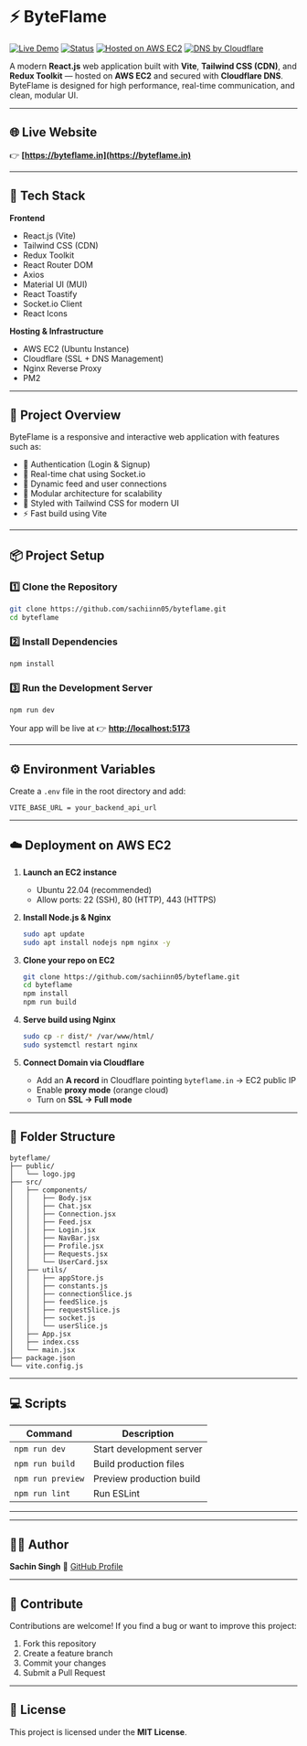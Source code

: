 # ⚡ ByteFlame

[![Live Demo](https://img.shields.io/badge/Live-Demo-brightgreen?style=for-the-badge\&logo=google-chrome)](https://byteflame.in)
[![Status](https://img.shields.io/website?url=https%3A%2F%2Fbyteflame.in\&up_message=Online\&down_message=Offline\&style=for-the-badge\&logo=amazon-aws)](https://byteflame.in)
[![Hosted on AWS EC2](https://img.shields.io/badge/Hosted%20on-AWS%20EC2-orange?style=for-the-badge\&logo=amazon-ec2)](https://aws.amazon.com/ec2/)
[![DNS by Cloudflare](https://img.shields.io/badge/DNS-Cloudflare-f38020?style=for-the-badge\&logo=cloudflare)](https://www.cloudflare.com/)

A modern **React.js** web application built with **Vite**, **Tailwind CSS (CDN)**, and **Redux Toolkit** — hosted on **AWS EC2** and secured with **Cloudflare DNS**.
ByteFlame is designed for high performance, real-time communication, and clean, modular UI.

---

## 🌐 Live Website

👉 **[https://byteflame.in](https://byteflame.in)**

---

## 🚀 Tech Stack

**Frontend**

* React.js (Vite)
* Tailwind CSS (CDN)
* Redux Toolkit
* React Router DOM
* Axios
* Material UI (MUI)
* React Toastify
* Socket.io Client
* React Icons

**Hosting & Infrastructure**

* AWS EC2 (Ubuntu Instance)
* Cloudflare (SSL + DNS Management)
* Nginx Reverse Proxy 
* PM2 

---

## 🧠 Project Overview

ByteFlame is a responsive and interactive web application with features such as:

* 🔐 Authentication (Login & Signup)
* 💬 Real-time chat using Socket.io
* 🧾 Dynamic feed and user connections
* 🧩 Modular architecture for scalability
* 🌙 Styled with Tailwind CSS for modern UI
* ⚡ Fast build using Vite

---

## 📦 Project Setup

### 1️⃣ Clone the Repository

```bash
git clone https://github.com/sachiinn05/byteflame.git
cd byteflame
```

### 2️⃣ Install Dependencies

```bash
npm install
```

### 3️⃣ Run the Development Server

```bash
npm run dev
```

Your app will be live at
👉 **[http://localhost:5173](http://localhost:5173)**

---

## ⚙️ Environment Variables

Create a `.env` file in the root directory and add:

```
VITE_BASE_URL = your_backend_api_url
```

---

## ☁️ Deployment on AWS EC2

1. **Launch an EC2 instance**

   * Ubuntu 22.04 (recommended)
   * Allow ports: 22 (SSH), 80 (HTTP), 443 (HTTPS)

2. **Install Node.js & Nginx**

   ```bash
   sudo apt update
   sudo apt install nodejs npm nginx -y
   ```

3. **Clone your repo on EC2**

   ```bash
   git clone https://github.com/sachiinn05/byteflame.git
   cd byteflame
   npm install
   npm run build
   ```

4. **Serve build using Nginx**

   ```bash
   sudo cp -r dist/* /var/www/html/
   sudo systemctl restart nginx
   ```

5. **Connect Domain via Cloudflare**

   * Add an **A record** in Cloudflare pointing `byteflame.in` → EC2 public IP
   * Enable **proxy mode** (orange cloud)
   * Turn on **SSL → Full mode**

---

## 🧱 Folder Structure

```
byteflame/
├── public/
│   └── logo.jpg
├── src/
│   ├── components/
│   │   ├── Body.jsx
│   │   ├── Chat.jsx
│   │   ├── Connection.jsx
│   │   ├── Feed.jsx
│   │   ├── Login.jsx
│   │   ├── NavBar.jsx
│   │   ├── Profile.jsx
│   │   ├── Requests.jsx
│   │   └── UserCard.jsx
│   ├── utils/
│   │   ├── appStore.js
│   │   ├── constants.js
│   │   ├── connectionSlice.js
│   │   ├── feedSlice.js
│   │   ├── requestSlice.js
│   │   ├── socket.js
│   │   └── userSlice.js
│   ├── App.jsx
│   ├── index.css
│   └── main.jsx
├── package.json
└── vite.config.js
```

---

## 💻 Scripts

| Command           | Description              |
| ----------------- | ------------------------ |
| `npm run dev`     | Start development server |
| `npm run build`   | Build production files   |
| `npm run preview` | Preview production build |
| `npm run lint`    | Run ESLint               |

---


---

## 🧑‍💻 Author

**Sachin Singh**
🔗 [GitHub Profile](https://github.com/sachiinn05)

---

## 🌟 Contribute

Contributions are welcome!
If you find a bug or want to improve this project:

1. Fork this repository
2. Create a feature branch
3. Commit your changes
4. Submit a Pull Request

---

## 📜 License

This project is licensed under the **MIT License**.
